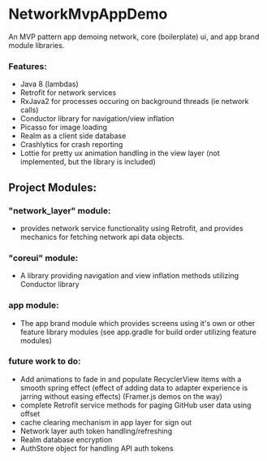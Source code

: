 # NetworkMvpAppDemo
An MVP pattern app demoing network, core (boilerplate) ui, and app brand module libraries.
### Features:
- Java 8 (lambdas)
- Retrofit for network services
- RxJava2 for processes occuring on background threads (ie network calls)
- Conductor library for navigation/view inflation
- Picasso for image loading
- Realm as a client side database
- Crashlytics for crash reporting
- Lottie for pretty ux animation handling in the view layer (not implemented, but the library is included)


## Project Modules:
### "network_layer" module:
- provides network service functionality using Retrofit, 
  and provides mechanics for fetching network api data objects.

### "coreui" module:
- A library providing navigation and view inflation methods utilizing Conductor library

### app module:
- The app brand module which provides screens using it's own 
  or other feature library modules (see app.gradle for build order utilizing feature modules)

### future work to do:
- Add animations to fade in and populate RecyclerView items with a 
  smooth spring effect (effect of adding data to adapter experience is jarring without easing effects) 
  (Framer.js demos on the way)
- complete Retrofit service methods for paging GitHub user data using offset
- cache clearing mechanism in app layer for sign out
- Network layer auth token handling/refreshing
- Realm database encryption
- AuthStore object for handling API auth tokens

